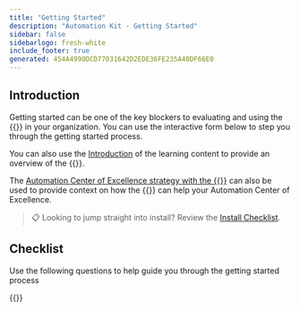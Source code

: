 ```yaml
---
title: "Getting Started"
description: "Automation Kit - Getting Started"
sidebar: false
sidebarlogo: fresh-white
include_footer: true
generated: 454A4990DCD77031642D2EDE36FE235A40DF66E0
---
```


## Introduction

Getting started can be one of the key blockers to evaluating and using the {{<product-name>}} in your organization. You can use the interactive form below to step you through the getting started process.

You can also use the [Introduction](https://learn.microsoft.com/power-automate/guidance/automation-kit/overview/introduction) of the learning content to provide an overview of the {{<product-name>}}.

The [Automation Center of Excellence strategy with the {{<product-name>}}](https://learn.microsoft.com/power-automate/guidance/automation-kit/overview/automation-coe-strategy) can also be used to provide context on how the {{<product-name>}} can help your Automation Center of Excellence.

> 📋 Looking to jump straight into install? Review the [Install Checklist](/en-gb/get-started/install-checklist).

## Checklist

Use the following questions to help guide you through the getting started process

{{<questions name="/content/en-gb/checklist.json" completed="Thank you for your getting started feedback" shownavigationbuttons="false" locale="en-gb">}}
